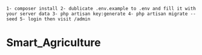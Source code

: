 `
1- composer install
2- dublicate .env.example to .env and fill it with your server data
3- php artisan key:generate
4- php artisan migrate --seed
5- login then visit /admin
`
# Smart_Agriculture
